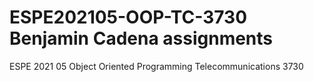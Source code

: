 # ESPE202105-OOP-TC-3730 Benjamin Cadena assignments
ESPE 2021 05 Object Oriented Programming Telecommunications 3730

